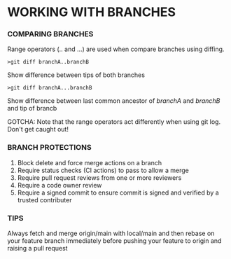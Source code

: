 # WORKING WITH BRANCHES
### COMPARING BRANCHES

Range operators (.. and ...) are used when compare branches using diffing.

    >git diff branchA..branchB

Show difference between tips of both branches

    >git diff branchA...branchB

Show difference between last common ancestor of _branchA_ and _branchB_ and tip of brancb

GOTCHA: Note that the range operators act differently when using git log. Don't get caught out!

### BRANCH PROTECTIONS

1. Block delete and force merge actions on a branch
2. Require status checks (CI actions) to pass to allow a merge
3. Require pull request reviews from one or more reviewers
4. Require a code owner review
5. Require a signed commit to ensure commit is signed and verified by a trusted contributer

### TIPS

Always fetch and merge origin/main with local/main and then rebase on your feature branch immediately before pushing your feature to origin and raising a pull request
